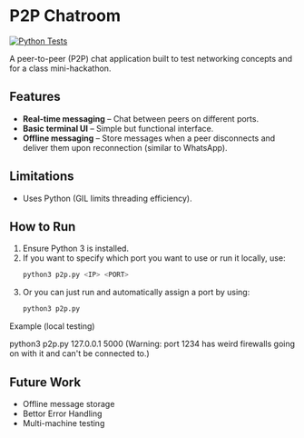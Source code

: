 # P2P Chatroom  
[![Python Tests](https://github.com/aamaya33/p2p-chatroom/actions/workflows/python-package-conda.yml/badge.svg)](https://github.com/aamaya33/p2p-chatroom/actions/workflows/python-package-conda.yml)


A peer-to-peer (P2P) chat application built to test networking concepts and for a class mini-hackathon.  

## Features  
- **Real-time messaging** – Chat between peers on different ports.  
- **Basic terminal UI** – Simple but functional interface.  
- **Offline messaging** – Store messages when a peer disconnects and deliver them upon reconnection (similar to WhatsApp).  

## Limitations  
- Uses Python (GIL limits threading efficiency).  

## How to Run  
1. Ensure Python 3 is installed.  
2. If you want to specify which port you want to use or run it locally, use:  
   ```sh
   python3 p2p.py <IP> <PORT>
3. Or you can just run and automatically assign a port by using:
   ```sh
   python3 p2p.py

Example (local testing) 

python3 p2p.py 127.0.0.1 5000 (Warning: port 1234 has weird firewalls going on with it and can't be connected to.)

## Future Work 

- Offline message storage
- Bettor Error Handling
- Multi-machine testing
